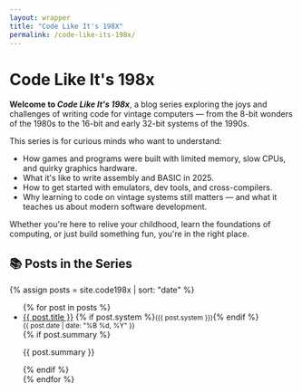 ```yaml
---
layout: wrapper
title: "Code Like It's 198X"
permalink: /code-like-its-198x/
---
```


<div class="prose max-w-none">

  <h1 class="text-4xl font-bold mb-4">Code Like It's 198x</h1>

  <p class="text-lg mb-6">
    <strong>Welcome to <em>Code Like It's 198x</em></strong>, a blog series exploring the joys and challenges of writing code for vintage computers — from the 8-bit wonders of the 1980s to the 16-bit and early 32-bit systems of the 1990s.
  </p>

  <p class="text-lg mb-6">
    This series is for curious minds who want to understand:
  </p>

  <ul class="list-disc pl-5 mb-6">
    <li>How games and programs were built with limited memory, slow CPUs, and quirky graphics hardware.</li>
    <li>What it's like to write assembly and BASIC in 2025.</li>
    <li>How to get started with emulators, dev tools, and cross-compilers.</li>
    <li>Why learning to code on vintage systems still matters — and what it teaches us about modern software development.</li>
  </ul>

  <p class="text-lg mb-6">
    Whether you're here to relive your childhood, learn the foundations of computing, or just build something fun, you're in the right place.
  </p>

</div>

<div class="bg-white p-6 rounded-lg shadow-md mt-8">

  <h2 class="text-2xl font-bold mb-4">📚 Posts in the Series</h2>

  {% assign posts = site.code198x | sort: "date" %}
  <ul class="series-posts list-disc pl-5">
    {% for post in posts %}
      <li class="mb-4">
        <a href="{{ post.url }}" class="text-blue-600 hover:underline">{{ post.title }}</a>
        {% if post.system %}<small class="text-gray-500">({{ post.system }})</small>{% endif %}<br>
        <small class="text-gray-500">{{ post.date | date: "%B %d, %Y" }}</small><br>
        {% if post.summary %}<p class="text-gray-700">{{ post.summary }}</p>{% endif %}
      </li>
    {% endfor %}
  </ul>
